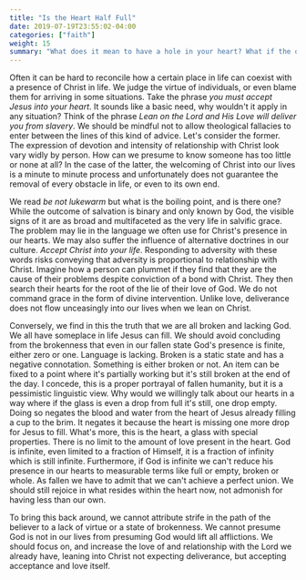 ```yaml
---
title: "Is the Heart Half Full"
date: 2019-07-19T23:55:02-04:00
categories: ["faith"]
weight: 15
summary: "What does it mean to have a hole in your heart? What if the our hearts can't be filled and that is a good thing?"
---
```


Often it can be hard to reconcile how a certain place in life can coexist with a presence of Christ in life. We judge the virtue of individuals, or even  blame them for arriving in some situations. Take the phrase *you must accept Jesus into your heart*. It sounds like a basic need, why wouldn't it apply in any situation? Think of the phrase *Lean on the Lord and His Love will deliver you from slavery*. We should be mindful not to allow theological fallacies to enter between the lines of this kind of advice. Let's consider the former. The expression of devotion and intensity of relationship with Christ look vary widly by person. How can we presume to know someone has too little or none at all? In the case of the latter, the welcoming of Christ into our lives is a minute to minute process and unfortunately does not guarantee the removal of every obstacle in life, or even to its own end.

We read *be not lukewarm* but what is the boiling point, and is there one? While the outcome of salvation is binary and only known by God, the visible signs of it are as broad and multifaceted as the very life in salvific grace. The problem may lie in the language we often use for Christ's presence in our hearts. We may also suffer the influence of alternative doctrines in our culture. *Accept Christ into your life*. Responding to adversity with these words risks conveying that adversity is proportional to relationship with Christ. Imagine how a person can plummet if they find that they are the cause of their problems despite conviction of a bond with Christ. They then search their hearts for the root of the lie of their love of God. We do not command grace in the form of divine intervention. Unlike love, deliverance does not flow unceasingly into our lives when we lean on Christ.

Conversely, we find in this the truth that we are all broken and lacking God. We all have someplace in life Jesus can fill. We should avoid concluding from the brokenness that even in our fallen state God's presence is finite, either zero or one. Language is lacking. Broken is a static state and has a negative connotation. Something is either broken or not. An item can be fixed to a point where it's partially working but it's still broken at the end of the day. I concede, this is a proper portrayal of fallen humanity, but it is a  pessimistic linguistic view. Why would we willingly talk about our hearts in a way where if the glass is even a drop from full it's still, one drop empty. Doing so negates the blood and water from the heart of Jesus already filling a cup to the brim. It negates it because the heart is missing one more drop for Jesus to fill. What's more, this is the heart, a glass with special properties. There is no limit to the amount of  love present in the heart. God is infinite, even limited to a fraction of Himself, it is a fraction of infinity which is still infinite. Furthermore, if God is infinite we can't reduce his presence in our hearts to measurable terms like full or empty, broken or whole. As fallen we have to admit that we can't achieve a perfect union. We should still rejoice in what resides within the heart now, not admonish for having less than our own.

To bring this back around, we cannot attribute strife in the path of the believer to a lack of virtue or a state of brokenness. We cannot presume God is not in our lives from presuming God would lift all afflictions. We should focus on, and increase the love of and relationship with the Lord we already have, leaning into Christ not expecting deliverance, but accepting acceptance and love itself. 
